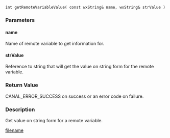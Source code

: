 


```clike
int getRemoteVariableValue( const wxString& name, wxString& strValue )
```

### Parameters

#### name
Name of remote variable to get information for.

#### strValue
Reference to string that will get the value on string form for the remote variable.

### Return Value
CANAL_ERROR_SUCCESS on success or an error code on failure. 

### Description
Get value on string form for a remote variable. 



[filename](./bottom_copyright.md ':include')